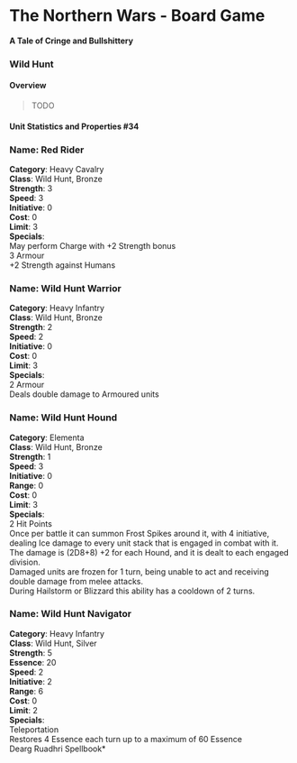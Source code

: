 The Northern Wars - Board Game
==============================

**A Tale of Cringe and Bullshittery**

### Wild Hunt

#### Overview

>   TODO

#### Unit Statistics and Properties \#34

### Name: Red Rider

**Category**: Heavy Cavalry  
**Class**: Wild Hunt, Bronze  
**Strength**: 3  
**Speed**: 3  
**Initiative**: 0  
**Cost**: 0  
**Limit**: 3  
**Specials**:  
May perform Charge with +2 Strength bonus  
3 Armour  
+2 Strength against Humans

### Name: Wild Hunt Warrior

**Category**: Heavy Infantry  
**Class**: Wild Hunt, Bronze  
**Strength**: 2  
**Speed**: 2  
**Initiative**: 0  
**Cost**: 0  
**Limit**: 3  
**Specials**:  
2 Armour  
Deals double damage to Armoured units

### Name: Wild Hunt Hound

**Category**: Elementa  
**Class**: Wild Hunt, Bronze  
**Strength**: 1  
**Speed**: 3  
**Initiative**: 0  
**Range**: 0  
**Cost**: 0  
**Limit**: 3  
**Specials**:  
2 Hit Points  
Once per battle it can summon Frost Spikes around it, with 4 initiative, dealing
Ice damage to every unit stack that is engaged in combat with it. The damage is
(2D8+8) +2 for each Hound, and it is dealt to each engaged division.  
Damaged units are frozen for 1 turn, being unable to act and receiving double
damage from melee attacks.  
During Hailstorm or Blizzard this ability has a cooldown of 2 turns.

### Name: Wild Hunt Navigator

**Category**: Heavy Infantry  
**Class**: Wild Hunt, Silver  
**Strength**: 5  
**Essence**: 20  
**Speed**: 2  
**Initiative**: 2  
**Range**: 6  
**Cost**: 0  
**Limit**: 2  
**Specials**:  
Teleportation  
Restores 4 Essence each turn up to a maximum of 60 Essence  
Dearg Ruadhri Spellbook\*
